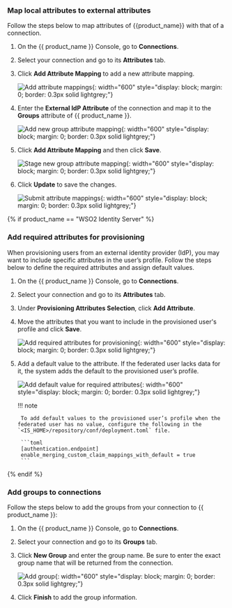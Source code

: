 ### Map local attributes to external attributes

Follow the steps below to map attributes of {{product_name}} with that of a connection.

1. On the {{ product_name }} Console, go to **Connections**.

2. Select your connection and go to its **Attributes** tab.

3. Click **Add Attribute Mapping** to add a new attribute mapping.

    ![Add attribute mappings]({{base_path}}/assets/img/guides/idp/group-mapping/add-attribute-mappings.png){: width="600" style="display: block; margin: 0; border: 0.3px solid lightgrey;"}

4. Enter the  **External IdP Attribute** of the connection and map it to the **Groups** attribute of {{ product_name }}.

    ![Add new group attribute mapping]({{base_path}}/assets/img/guides/idp/group-mapping/add-new-group-attribute-mapping.png){: width="600" style="display: block; margin: 0; border: 0.3px solid lightgrey;"}

5. Click **Add Attribute Mapping** and then click **Save**.

    ![Stage new group attribute mapping]({{base_path}}/assets/img/guides/idp/group-mapping/stage-new-group-attribute-mapping.png){: width="600" style="display: block; margin: 0; border: 0.3px solid lightgrey;"}

6. Click **Update** to save the changes.

    ![Submit attribute mappings]({{base_path}}/assets/img/guides/idp/group-mapping/submit-attribute-mappings.png){: width="600" style="display: block; margin: 0; border: 0.3px solid lightgrey;"}

{% if product_name == "WSO2 Identity Server" %}

### Add required attributes for provisioning

When provisioning users from an external identity provider (IdP), you may want to include specific attributes in the user’s profile. Follow the steps below to define the required attributes and assign default values.

1. On the {{ product_name }} Console, go to **Connections**.
2. Select your connection and go to its **Attributes** tab.
3. Under **Provisioning Attributes Selection**, click **Add Attribute**.
4. Move the attributes that you want to include in the provisioned user's profile and click **Save**.

    ![Add required attributes for provisioning]({{base_path}}/assets/img/guides/idp/add-required-attributes-for-provisioning.png){: width="600" style="display: block; margin: 0; border: 0.3px solid lightgrey;"}

5. Add a default value to the attribute. If the federated user lacks data for it, the system adds the default to the provisioned user’s profile.

    ![Add default value for required attributes]({{base_path}}/assets/img/guides/idp/add-default-value-for-required-attributes.png){: width="600" style="display: block; margin: 0; border: 0.3px solid lightgrey;"}

    !!! note

        To add default values to the provisioned user’s profile when the federated user has no value, configure the following in the `<IS_HOME>/repository/conf/deployment.toml` file.

        ```toml
        [authentication.endpoint]
        enable_merging_custom_claim_mappings_with_default = true
        ```

{% endif %}

### Add groups to connections

Follow the steps below to add the groups from your connection to {{ product_name }}:

1. On the {{ product_name }} Console, go to **Connections**.
2. Select your connection and go to its **Groups** tab.
3. Click **New Group** and enter the group name. Be sure to enter the exact group name that will be returned from the connection.

    ![Add group]({{base_path}}/assets/img/guides/idp/add-federated-group.png){: width="600" style="display: block; margin: 0; border: 0.3px solid lightgrey;"}

4. Click **Finish** to add the group information.
